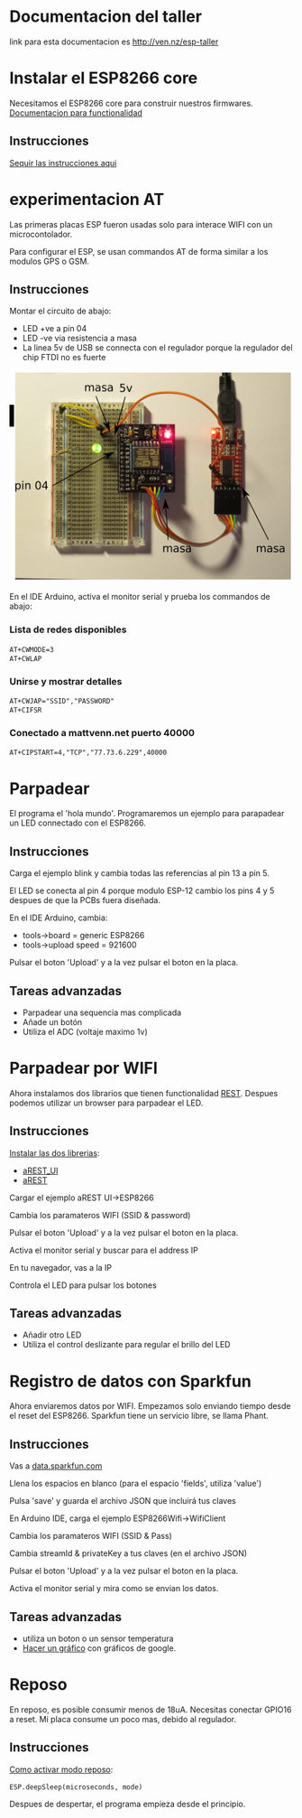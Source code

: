 # Documentacion del taller

link para esta documentacion es http://ven.nz/esp-taller

# Instalar el ESP8266 core

Necesitamos el ESP8266 core para construir nuestros firmwares. 
[Documentacion para functionalidad](https://github.com/esp8266/Arduino/blob/esp8266/hardware/esp8266com/esp8266/doc/reference.md)

## Instrucciones

[Sequir las instrucciones aqui](https://github.com/esp8266/Arduino#installing-with-boards-manager)

# experimentacion AT

Las primeras placas ESP fueron usadas solo para interace WIFI con un
microcontolador.

Para configurar el ESP, se usan commandos AT de forma similar a los modulos
GPS o GSM.

## Instrucciones

Montar el circuito de abajo:

* LED +ve a pin 04
* LED -ve via resistencia a masa
* La linea 5v de USB se connecta con el regulador porque la regulador del chip
 FTDI no es fuerte

![led](led-es.png)

En el IDE Arduino, activa el monitor serial y prueba los commandos de abajo:

### Lista de redes disponibles

    AT+CWMODE=3
    AT+CWLAP

### Unirse y mostrar detalles

    AT+CWJAP="SSID","PASSWORD"
    AT+CIFSR

### Conectado a mattvenn.net puerto 40000

    AT+CIPSTART=4,"TCP","77.73.6.229",40000

# Parpadear

El programa el 'hola mundo'. Programaremos un ejemplo para parapadear un LED connectado con el ESP8266.

## Instrucciones

Carga el ejemplo blink y cambia todas las referencias al pin 13 a pin 5.

El LED se conecta al pin 4 porque modulo ESP-12 cambio los pins 4 y 5 despues de
que la PCBs fuera diseñada.

En el IDE Arduino, cambia:

* tools->board = generic ESP8266
* tools->upload speed = 921600

Pulsar el boton 'Upload' y a la vez pulsar el boton en la placa.

## Tareas advanzadas

* Parpadear una sequencia mas complicada
* Añade un botón
* Utiliza el ADC (voltaje maximo 1v)

# Parpadear por WIFI

Ahora instalamos dos librarios que tienen functionalidad
[REST](http://arest.io/). Despues podemos utilizar un browser para parpadear el
LED.

## Instrucciones

[Instalar las dos librerias](https://www.arduino.cc/en/Guide/Libraries#toc4):

* [aREST_UI](https://github.com/marcoschwartz/aREST_UI/archive/master.zip)
* [aREST](https://github.com/marcoschwartz/aREST/archive/master.zip)

Cargar el ejemplo aREST UI->ESP8266

Cambia los paramateros WIFI (SSID & password)

Pulsar el boton 'Upload' y a la vez pulsar el boton en la placa.

Activa el monitor serial y buscar para el address IP

En tu navegador, vas a la IP

Controla el LED para pulsar los botones

## Tareas advanzadas

* Añadir otro LED
* Utiliza el control deslizante para regular el brillo del LED

# Registro de datos con Sparkfun

Ahora enviaremos datos por WIFI. Empezamos solo enviando tiempo desde
el reset del ESP8266. Sparkfun tiene un servicio libre, se llama Phant.

## Instrucciones

Vas a [data.sparkfun.com](https://data.sparkfun.com/streams/make)

Llena los espacios en blanco (para el espacio 'fields', utiliza 'value')

Pulsa 'save' y guarda el archivo JSON que incluirá tus claves

En Arduino IDE, carga el ejemplo ESP8266Wifi->WifiClient

Cambia los paramateros WIFI (SSID & Pass)

Cambia streamId & privateKey a tus claves (en el archivo JSON)

Pulsar el boton 'Upload' y a la vez pulsar el boton en la placa.

Activa el monitor serial y mira como se envian los datos.

## Tareas advanzadas

* utiliza un boton o un sensor temperatura
* [Hacer un gráfico](http://phant.io/graphing/google/2014/07/07/graphing-data/)
 con gráficos de google.

# Reposo

En reposo, es posible consumir menos de 18uA. Necesitas conectar GPIO16 a reset.
Mi placa consume un poco mas, debido al regulador.

## Instrucciones

[Como activar modo
reposo](https://github.com/esp8266/Arduino/blob/esp8266/hardware/esp8266com/esp8266/doc/reference.md#esp-specific-apis):

    ESP.deepSleep(microseconds, mode)

Despues de despertar, el programa empieza desde el principio.
